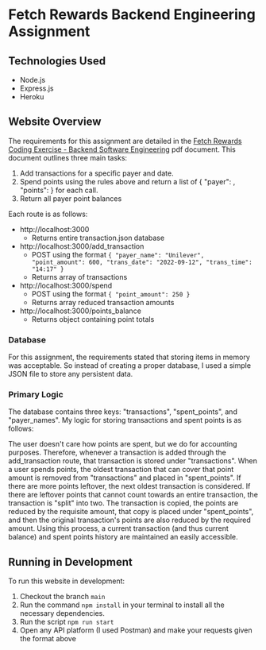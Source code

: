 # Fetch Rewards Backend Engineering Assignment

## Technologies Used
- Node.js
- Express.js
- Heroku

## Website Overview
The requirements for this assignment are detailed in the [Fetch Rewards Coding Exercise - Backend Software Engineering](https://fetch-hiring.s3.us-east-1.amazonaws.com/points.pdf) pdf document. This document outlines three main tasks:

1. Add transactions for a specific payer and date.
2. Spend points using the rules above and return a list of { "payer": <string>, "points": <integer> } for each call.
3. Return all payer point balances

Each route is as follows:
- http://localhost:3000
    - Returns entire transaction.json database
- http://localhost:3000/add_transaction
    - POST using the format `{
            "payer_name": "Unilever",
            "point_amount": 600,
            "trans_date": "2022-09-12",
            "trans_time": "14:17"
        }`
    - Returns array of transactions
- http://localhost:3000/spend
    - POST using the format `{
            "point_amount": 250
        }`
    - Returns array reduced transaction amounts
- http://localhost:3000/points_balance
    - Returns object containing point totals

### Database
For this assignment, the requirements stated that storing items in memory was acceptable. So instead of creating a proper database, I used a simple JSON file to store any persistent data. 

### Primary Logic
The database contains three keys: "transactions", "spent_points", and "payer_names". My logic for storing transactions and spent points is as follows:

The user doesn't care how points are spent, but we do for accounting purposes. Therefore, whenever a transaction is added through the add_transaction route, that transaction is stored under "transactions". When a user spends points, the oldest transaction that can cover that point amount is removed from "transactions" and placed in "spent_points". If there are more points leftover, the next oldest transaction is considered. If there are leftover points that cannot count towards an entire transaction, the transaction is "split" into two. The transaction is copied, the points are reduced by the requisite amount, that copy is placed under "spent_points", and then the original transaction's points are also reduced by the required amount. Using this process, a current transaction (and thus current balance) and spent points history are maintained an easily accessible.

## Running in Development
To run this website in development:

1. Checkout the branch `main`
2. Run the command `npm install` in your terminal to install all the necessary dependencies.
3. Run the script `npm run start`
4. Open any API platform (I used Postman) and make your requests given the format above
